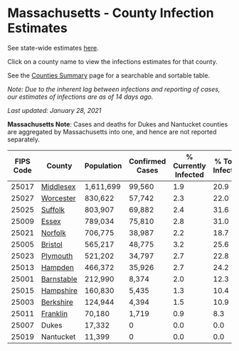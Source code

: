 # Massachusetts - County Infection Estimates

See state-wide estimates [here](/infections/us-ma).

Click on a county name to view the infections estimates for that county.

See the [Counties Summary](/infections/summary-counties) page for a searchable and sortable table.

*Note: Due to the inherent lag between infections and reporting of cases, our estimates of infections are as of 14 days ago.*

*Last updated: January 28, 2021*

**Massachusetts Note**: Cases and deaths for Dukes and Nantucket counties are aggregated by Massachusetts into one, and hence are not reported separately.

|   FIPS Code |                   County |   Population |   Confirmed Cases |   % Currently Infected |   % Total Infected |
|-------------|--------------------------|--------------|-------------------|------------------------|--------------------|
|       25017 |   [Middlesex](middlesex) |    1,611,699 |            99,560 |                    1.9 |               20.9 |
|       25027 |   [Worcester](worcester) |      830,622 |            57,742 |                    2.3 |               22.0 |
|       25025 |       [Suffolk](suffolk) |      803,907 |            69,882 |                    2.4 |               31.6 |
|       25009 |           [Essex](essex) |      789,034 |            75,810 |                    2.8 |               31.0 |
|       25021 |       [Norfolk](norfolk) |      706,775 |            38,987 |                    2.2 |               18.7 |
|       25005 |       [Bristol](bristol) |      565,217 |            48,775 |                    3.2 |               25.6 |
|       25023 |     [Plymouth](plymouth) |      521,202 |            34,797 |                    2.7 |               22.8 |
|       25013 |       [Hampden](hampden) |      466,372 |            35,926 |                    2.7 |               24.2 |
|       25001 | [Barnstable](barnstable) |      212,990 |             8,374 |                    2.0 |               12.3 |
|       25015 |   [Hampshire](hampshire) |      160,830 |             5,435 |                    1.3 |               10.4 |
|       25003 |   [Berkshire](berkshire) |      124,944 |             4,394 |                    1.5 |               10.9 |
|       25011 |     [Franklin](franklin) |       70,180 |             1,719 |                    0.9 |                8.3 |
|       25007 |                    Dukes |       17,332 |                 0 |                    0.0 |                0.0 |
|       25019 |                Nantucket |       11,399 |                 0 |                    0.0 |                0.0 |